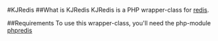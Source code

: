 #KJRedis
##What is KJRedis
KJRedis is a PHP wrapper-class for [redis](http://redis.io).

##Requirements
To use this wrapper-class, you'll need the php-module [phpredis](https://github.com/nicolasff/phpredis)

